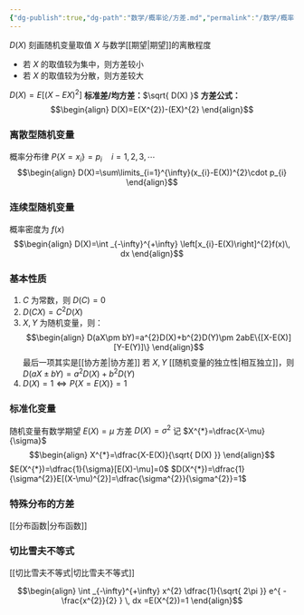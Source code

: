 ```yaml
---
{"dg-publish":true,"dg-path":"数学/概率论/方差.md","permalink":"/数学/概率论/方差/","dgPassFrontmatter":true,"noteIcon":"","created":"2024-04-27T12:49:40.046+08:00","updated":"2024-05-12T11:26:47.756+08:00"}
---
```


$D(X)$
刻画随机变量取值 $X$ 与数学[[期望\|期望]]的离散程度
- 若 $X$ 的取值较为集中，则方差较小
- 若 $X$ 的取值较为分散，则方差较大

$D(X)=E[(X-EX)^{2}]$
**标准差/均方差：**$\sqrt{ D(X) }$
**方差公式：**
$$\begin{align}
D(X)=E(X^{2})-(EX)^{2}
\end{align}$$
### 离散型随机变量
概率分布律 $P\left\{X=x_{i} \right\}=p_{i}\quad i=1,2,3,\cdots$
$$\begin{align}
D(X)=\sum\limits_{i=1}^{\infty}(x_{i}-E(X))^{2}\cdot p_{i}
\end{align}$$
### 连续型随机变量
概率密度为 $f(x)$
$$\begin{align}
D(X)=\int _{-\infty}^{+\infty} \left[x_{i}-E(X)\right]^{2}f(x)\, dx 
\end{align}$$

### 基本性质
1.  $C$ 为常数，则 $D(C)=0$
2.  $D(CX)=C^{2}D(X)$
3.  $X,Y$ 为随机变量，则：
$$\begin{align}
D(aX\pm bY)=a^{2}D(X)+b^{2}D(Y)\pm 2abE\{[X-E(X)][Y-E(Y)]\}
\end{align}$$
	最后一项其实是[[协方差\|协方差]]
	若 $X,Y$ [[随机变量的独立性\|相互独立]]，则
	$D(aX\pm bY)=a^{2}D(X)+b^{2}D(Y)$
4. $D(X)=1 \Leftrightarrow P\left\{X=E(X) \right\}=1$

### 标准化变量
随机变量有数学期望 $E(X)=\mu$   方差 $D(X)=\sigma^{2}$
记 $X^{*}=\dfrac{X-\mu}{\sigma}$ 
$$\begin{align}
X^{*}=\dfrac{X-E(X)}{\sqrt{ D(X) }}
\end{align}$$
$E(X^{*})=\dfrac{1}{\sigma}[E(X)-\mu]=0$
$D(X^{*})=\dfrac{1}{\sigma^{2}}E[(X-\mu)^{2}]=\dfrac{\sigma^{2}}{\sigma^{2}}=1$


### 特殊分布的方差
[[分布函数\|分布函数]]

### 切比雪夫不等式
[[切比雪夫不等式\|切比雪夫不等式]]


$$\begin{align}
\int _{-\infty}^{+\infty} x^{2} \dfrac{1}{\sqrt{ 2\pi }} e^{ - \frac{x^{2}}{2} } \, dx =E(X^{2})=1
\end{align}$$
